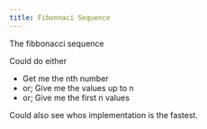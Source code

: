 ```yaml
---
title: Fibonnaci Sequence
---
```


The fibbonacci sequence

Could do either

* Get me the nth number
* or; Give me the values up to n
* or; Give me the first n values

Could also see whos implementation is the fastest.
